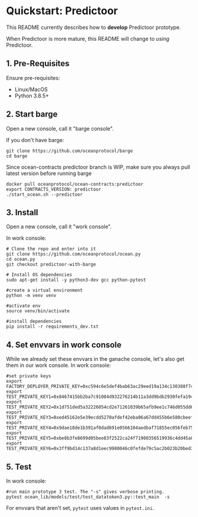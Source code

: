 # Quickstart: Predictoor

This README currently describes how to **develop** Predictoor prototype.

When Predictoor is more mature, this README will change to _using_ Predictoor.

## 1. Pre-Requisites

Ensure pre-requisites:

- Linux/MacOS
- Python 3.8.5+


## 2. Start barge

Open a new console, call it "barge console".

If you don't have barge:

```console
git clone https://github.com/oceanprotocol/barge
cd barge
```

Since ocean-contracts predictoor branch is WIP, make sure you always pull latest version before running barge

```console
docker pull oceanprotocol/ocean-contracts:predictoor 
export CONTRACTS_VERSION: predictoor
./start_ocean.sh --predictoor
```


## 3. Install

Open a new console, call it "work console".

In work console:

```console
# Clone the repo and enter into it
git clone https://github.com/oceanprotocol/ocean.py
cd ocean.py
git checkout predictoor-with-barge

# Install OS dependencies
sudo apt-get install -y python3-dev gcc python-pytest

#create a virtual environment
python -m venv venv

#activate env
source venv/bin/activate

#install dependencies
pip install -r requirements_dev.txt

```

## 4. Set envvars in work console

While we already set these envvars in the ganache console, let's also get them in our work console. In work console:

```console
#set private keys
export FACTORY_DEPLOYER_PRIVATE_KEY=0xc594c6e5def4bab63ac29eed19a134c130388f74f019bc74b8f4389df2837a58
export TEST_PRIVATE_KEY1=0x8467415bb2ba7c91084d932276214b11a3dd9bdb2930fefa194b666dd8020b99
export TEST_PRIVATE_KEY2=0x1d751ded5a32226054cd2e71261039b65afb9ee1c746d055dd699b1150a5befc
export TEST_PRIVATE_KEY3=0xed45162e5e39ecdd5270afdef42eba06a67dd455b6e580cbeefc1c7de31ee4e2
export TEST_PRIVATE_KEY4=0x9dae18de1b391af0dad691e0566104aedbaf71855ec056feb7567065270a7fd3
export TEST_PRIVATE_KEY5=0xbe8b3fe8699d05bee83f2522ca24f71900356519936c4dd45a8ca8aa1c0f7f35
export TEST_PRIVATE_KEY6=0x3ff9bd14c137a8d1eec9980046c0fefde79c5ac2b023b20bed34363246b94b09
```

## 5. Test

In work console:
```console
#run main prototype 3 test. The "-s" gives verbose printing.
pytest ocean_lib/models/test/test_datatoken3.py::test_main  -s
```

For envvars that aren't set, `pytest` uses values in `pytest.ini`.
